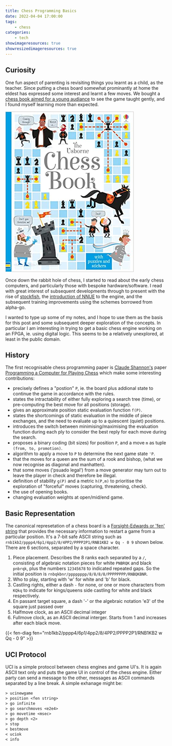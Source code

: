 ```yaml
---
title: Chess Programming Basics
date: 2022-04-04 17:00:00
tags:
    - chess
categories:
    - tech
showimageresources: true
showresizedimageresources: true
---
```


Curiosity
---
One fun aspect of parenting is revisiting things you learnt as a child, as the teacher. Since putting a chess board somewhat prominantly at home the eldest has expressed some interest and learnt a few moves. We bought a [chess book aimed for a young audiance](https://www.amazon.co.uk/Usborne-Chess-Book-Activity-Books/dp/1409598446/) to see the game taught gently, and I found myself learning more than expected.

![Chess Book](/images/usborne-chess-book.jpg)

Once down the rabbit hole of chess, I started to read about the early chess computers, and particularly those with bespoke hardware/software. I read with great interest of subsequent developments through to present with the rise of [stockfish](https://stockfishchess.org), the [introduction of NNUE](https://www.chessprogramming.org/Stockfish_NNUE) to the engine, and the subsequent training improvements using the schemes borrowed from alpha-go.

I wanted to type up some of my notes, and I hope to use them as the basis for this post and some subsequent deeper exploration of the concepts. In particular I am interesting in trying to get a basic chess engine working on an FPGA, ie. using digital logic. This seems to be a relatively unexplored, at least in the public domain.

History
---
The first recognisable chess programming paper is [Claude Shannon's](https://www.chessprogramming.org/Claude_Shannon) paper [Programming a Computer for Playing Chess](https://www.pi.infn.it/%7Ecarosi/chess/shannon.txt) which make some interesting contributions:
* precisely defines a "postion" `P`, ie. the board plus addional state to continue the game in accordance with the rules.
* states the intractability of either fully exploring a search tree (time), or pre-computing the best move for all positions (storage).
* gives an approximate position static evaluation function `f(P)`.
* states the shortcomings of static evaluation in the middle of piece exchanges, and the need to evaluate up to a quiescent (quiet) positions.
* introduces the switch between minimising/maximising the evaluation function during each ply to consider the best reply for each move during the search.
* proposes a binary coding (bit sizes) for position `P`, and a move `m` as tuple `(from, to, promotion)`.
* algorithm to apply a move to `P` to determine the next game state `'P`.
* that the moves for a queen are the sum of a rook and bishop, (what we now recognise as diagonal and manhatten).
* that some moves ('psuado legal') from a move generator may turn out to leave the player in check and therefore be illegal.
* definition of stability `g(P)` and a metric `h(P,m)` to prioritise the exploration of "forceful" moves (capturing, threatening, check).
* the use of opening books.
* changing evaluation weights at open/mid/end game.


Basic Representation
---

The canonical represetation of a chess board is a [Forsight-Edwards or 'fen' string](https://en.wikipedia.org/wiki/Forsyth%E2%80%93Edwards_Notation) that provides the necessary information to restart a game from a particular position. It's a 7-bit safe ASCII string such as `rnb1kb2/pppp4/6p1/4pp2/8/4PP2/PPPP2P1/RNB1KB2 w Qq - 0 9` shown below. There are 6 sections, separated by a space character.

1. Piece placement. Describes the 8 ranks each separated by a `/`, consisting of algebraic notation pieces for white `PNBRQK` and black `pnbrqk`, plus the numbers `12345678` to indicated repeated gaps. So the initial position is `rnbqkbnr/pppppppp/8/8/8/8/PPPPPPPP/RNBQKBNR`.
2. Who to play, starting with 'w' for white and 'b' for black.
3. Castling rights, either a dash `-` for none, or one or more characters from `KQkq` to indicate for kings/queens side castling for white and black respectively.
4. En passant target square, a dash '-' or the algebraic notation 'e3' of the square just passed over
5. Halfmove clock, as an ASCII decimal integer
6. Fullmove clock, as an ASCII decimal interger. Starts from 1 and increases after each black move.

{{< fen-diag fen="rnb1kb2/pppp4/6p1/4pp2/8/4PP2/PPPP2P1/RNB1KB2 w Qq - 0 9" >}}

UCI Protocol
---
UCI is a simple protocol between chess engines and game UI's. It is again ASCII text only and puts the game UI in control of the chess engine. Either party can send a message to the other, messages as ASCII commands separated by a line break. A simple exhanage might be:

    > ucinewgame
    > position <fen string>
    > go infinite
    > go searchmoves <e2e4>
    > go movetime <msec>
    > go depth <2>
    > stop
    < bestmove
    < uciok
    < info











